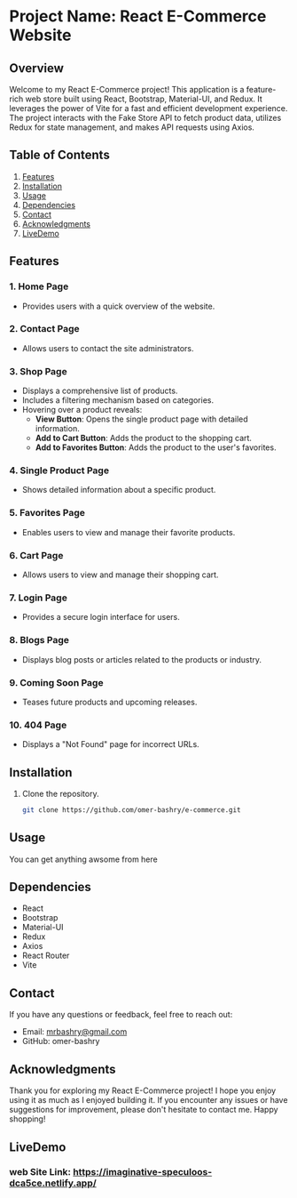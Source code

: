 # Project Name: React E-Commerce Website

## Overview

Welcome to my React E-Commerce project! This application is a feature-rich web store built using React, Bootstrap, Material-UI, and Redux. It leverages the power of Vite for a fast and efficient development experience. The project interacts with the Fake Store API to fetch product data, utilizes Redux for state management, and makes API requests using Axios.

## Table of Contents

1. [Features](#features)
2. [Installation](#installation)
3. [Usage](#usage)
4. [Dependencies](#dependencies)
5. [Contact](#contact)
6. [Acknowledgments](#acknowledgments)
7. [LiveDemo](#LiveDemo)

## Features

### 1. Home Page
- Provides users with a quick overview of the website.

### 2. Contact Page
- Allows users to contact the site administrators.

### 3. Shop Page
- Displays a comprehensive list of products.
- Includes a filtering mechanism based on categories.
- Hovering over a product reveals:
  - **View Button**: Opens the single product page with detailed information.
  - **Add to Cart Button**: Adds the product to the shopping cart.
  - **Add to Favorites Button**: Adds the product to the user's favorites.

### 4. Single Product Page
- Shows detailed information about a specific product.

### 5. Favorites Page
- Enables users to view and manage their favorite products.

### 6. Cart Page
- Allows users to view and manage their shopping cart.

### 7. Login Page
- Provides a secure login interface for users.

### 8. Blogs Page
- Displays blog posts or articles related to the products or industry.

### 9. Coming Soon Page
- Teases future products and upcoming releases.

### 10. 404 Page
- Displays a "Not Found" page for incorrect URLs.

## Installation

1. Clone the repository.
   ```bash
   git clone https://github.com/omer-bashry/e-commerce.git


## Usage
You can get anything awsome from here 


## Dependencies
- React
- Bootstrap
- Material-UI
- Redux
- Axios
- React Router
- Vite

## Contact
If you have any questions or feedback, feel free to reach out:

- Email: mrbashry@gmail.com
- GitHub: omer-bashry


## Acknowledgments
Thank you for exploring my React E-Commerce project! I hope you enjoy using it as much as I enjoyed building it. If you encounter any issues or have suggestions for improvement, please don't hesitate to contact me. Happy shopping!

## LiveDemo
 ### web Site Link: https://imaginative-speculoos-dca5ce.netlify.app/

